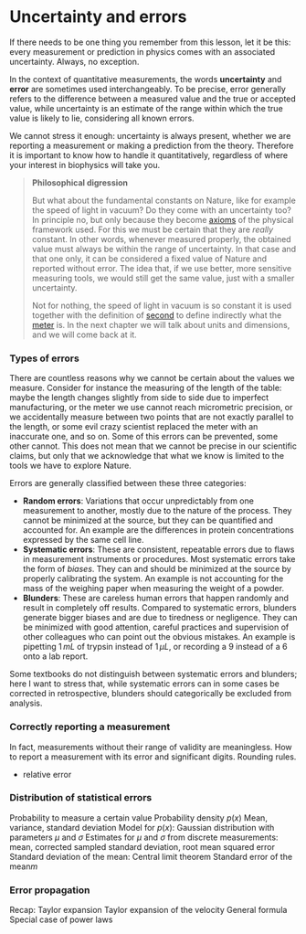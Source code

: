 # Uncertainty and errors
If there needs to be one thing you remember from this lesson, let it be this: every measurement or prediction in physics comes with an associated uncertainty. Always, no exception.

In the context of quantitative measurements, the words **uncertainty** and **error** are sometimes used interchangeably. To be precise, error generally refers to the difference between a measured value and the true or accepted value, while uncertainty is an estimate of the range within which the true value is likely to lie, considering all known errors.

We cannot stress it enough: uncertainty is always present, whether we are reporting a measurement or making a prediction from the theory. Therefore it is important to know how to handle it quantitatively, regardless of where your interest in biophysics will take you.

> **Philosophical digression**
>
>But what about the fundamental constants on Nature, like for example the speed of light in vacuum? Do they come with an uncertainty too? In principle no, but only because they become [axioms](https://en.wikipedia.org/wiki/Axiom) of the physical framework used. For this we must be certain that they are *really* constant. In other words, whenever measured properly, the obtained value must always be within the range of uncertainty. In that case and that one only, it can be considered a fixed value of Nature and reported without error. The idea that, if we use better, more sensitive measuring tools, we would still get the same value, just with a smaller uncertainty.
>
>Not for nothing, the speed of light in vacuum is so constant it is used together with the definition of [second](https://en.wikipedia.org/wiki/Second) to define indirectly what the [meter](https://en.wikipedia.org/wiki/Metre) is. In the next chapter we will talk about units and dimensions, and we will come back at it.
>

### Types of errors
There are countless reasons why we cannot be certain about the values we measure. Consider for instance the measuring of the length of the table: maybe the length changes slightly from side to side due to imperfect manufacturing, or the meter we use cannot reach micrometric precision, or we accidentally measure between two points that are not exactly parallel to the length, or some evil crazy scientist replaced the meter with an inaccurate one, and so on. Some of this errors can be prevented, some other cannot. This does not mean that we cannot be precise in our scientific claims, but only that we acknowledge that what we know is limited to the tools we have to explore Nature. 

Errors are generally classified between these three categories:
- **Random errors**: Variations that occur unpredictably from one measurement to another, mostly due to the nature of the process. They cannot be minimized at the source, but they can be quantified and accounted for. An example are the differences in protein concentrations expressed by the same cell line.
- **Systematic errors**: These are consistent, repeatable errors due to flaws in measurement instruments or procedures. Most systematic errors take the form of *biases*. They can and should be minimized at the source by properly calibrating the system. An example is not accounting for the mass of the weighing paper when measuring the weight of a powder.
- **Blunders**: These are careless human errors that happen randomly and result in completely off results. Compared to systematic errors, blunders generate bigger biases and are due to tiredness or negligence. They can be minimized with good attention, careful practices and supervision of other colleagues who can point out the obvious mistakes. An example is pipetting $1\,mL$ of trypsin instead of $1\,\mu L$, or recording a $9$ instead of a $6$ onto a lab report.

Some textbooks do not distinguish between systematic errors and blunders; here I want to stress that, while systematic errors can in some cases be corrected in retrospective, blunders should categorically be excluded from analysis.

### Correctly reporting a measurement
In fact, measurements without their range of validity are meaningless.
How to report a measurement with its error and significant digits. Rounding rules.
+ relative error


### Distribution of statistical errors
Probability to measure a certain value
Probability density $p(x)$
Mean, variance, standard deviation
Model for $p(x)$: Gaussian distribution with parameters $\mu$ and $\sigma$
Estimates for $\mu$ and $\sigma$ from discrete measurements: mean, corrected sampled standard deviation, root mean squared error
Standard deviation of the mean: Central limit theorem
Standard error of the mean$m$

### Error propagation
Recap: Taylor expansion
Taylor expansion of the velocity
General formula
Special case of power laws